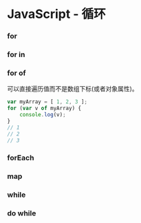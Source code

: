# JavaScript - 循环
### for

### for in

### for of
可以直接遍历值而不是数组下标(或者对象属性)。

``` js
var myArray = [ 1, 2, 3 ];
for (var v of myArray) {
    console.log(v);
}
// 1
// 2
// 3
```

### forEach

### map

### while

### do while
